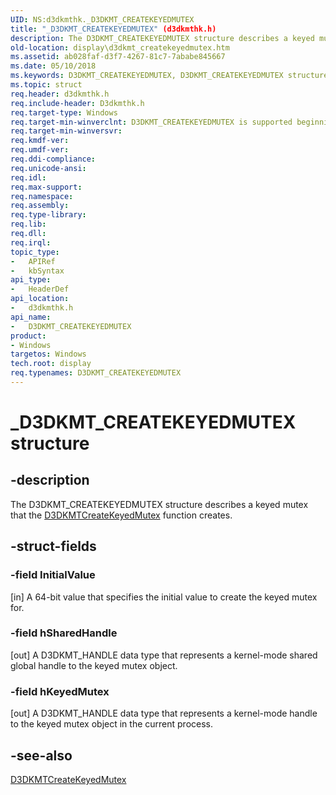 ```yaml
---
UID: NS:d3dkmthk._D3DKMT_CREATEKEYEDMUTEX
title: "_D3DKMT_CREATEKEYEDMUTEX" (d3dkmthk.h)
description: The D3DKMT_CREATEKEYEDMUTEX structure describes a keyed mutex that the D3DKMTCreateKeyedMutex function creates.
old-location: display\d3dkmt_createkeyedmutex.htm
ms.assetid: ab028faf-d3f7-4267-81c7-7ababe845667
ms.date: 05/10/2018
ms.keywords: D3DKMT_CREATEKEYEDMUTEX, D3DKMT_CREATEKEYEDMUTEX structure [Display Devices], OpenGL_Structs_6ab1fe5f-9963-46ab-946d-689d74c70d11.xml, _D3DKMT_CREATEKEYEDMUTEX, d3dkmthk/D3DKMT_CREATEKEYEDMUTEX, display.d3dkmt_createkeyedmutex
ms.topic: struct
req.header: d3dkmthk.h
req.include-header: D3dkmthk.h
req.target-type: Windows
req.target-min-winverclnt: D3DKMT_CREATEKEYEDMUTEX is supported beginning with the Windows 7 operating system.
req.target-min-winversvr: 
req.kmdf-ver: 
req.umdf-ver: 
req.ddi-compliance: 
req.unicode-ansi: 
req.idl: 
req.max-support: 
req.namespace: 
req.assembly: 
req.type-library: 
req.lib: 
req.dll: 
req.irql: 
topic_type:
-	APIRef
-	kbSyntax
api_type:
-	HeaderDef
api_location:
-	d3dkmthk.h
api_name:
-	D3DKMT_CREATEKEYEDMUTEX
product:
- Windows
targetos: Windows
tech.root: display
req.typenames: D3DKMT_CREATEKEYEDMUTEX
---
```


# _D3DKMT_CREATEKEYEDMUTEX structure


## -description


The D3DKMT_CREATEKEYEDMUTEX structure describes a keyed mutex that the <a href="https://msdn.microsoft.com/library/windows/hardware/ff546845">D3DKMTCreateKeyedMutex</a> function creates. 


## -struct-fields




### -field InitialValue

[in] A 64-bit value that specifies the initial value to create the keyed mutex for. 


### -field hSharedHandle

[out] A D3DKMT_HANDLE data type that represents a kernel-mode shared global handle to the keyed mutex object. 


### -field hKeyedMutex

[out] A D3DKMT_HANDLE data type that represents a kernel-mode handle to the keyed mutex object in the current process. 


## -see-also




<a href="https://msdn.microsoft.com/library/windows/hardware/ff546845">D3DKMTCreateKeyedMutex</a>
 

 

